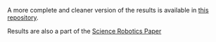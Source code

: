 A more complete and cleaner version of the results is available in [this repository](https://github.com/DiODeProject/AdaptationStudy/blob/master/ODE_Analysis/Bifurcation_Point.ipynb).

Results are also a part of the [Science Robotics Paper](https://www.science.org/doi/10.1126/scirobotics.abf1416)
